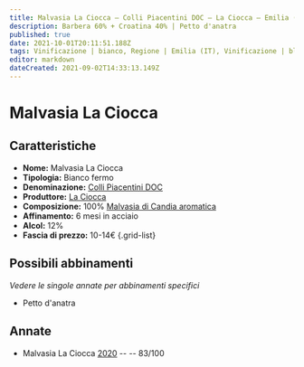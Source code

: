 ```yaml
---
title: Malvasia La Ciocca – Colli Piacentini DOC – La Ciocca – Emilia (IT) – 10-14€ – 2★
description: Barbera 60% + Croatina 40% | Petto d'anatra
published: true
date: 2021-10-01T20:11:51.188Z
tags: Vinificazione | bianco, Regione | Emilia (IT), Vinificazione | blend, Vinificazione | fermo, Valutazioni | 2 stelle, Vitigni | Malvasia di Candia aromatica, Prezzi | 10-14€, Alimento | anatra, Alimento-dettagli | petto 
editor: markdown
dateCreated: 2021-09-02T14:33:13.149Z
---
```


# Malvasia La Ciocca 

## Caratteristiche
- **Nome:** Malvasia La Ciocca 
- **Tipologia:** Bianco fermo
- **Denominazione:** [Colli Piacentini DOC](/denominazioni/Italia/Emilia/DOC-Colli-Piacentini)
- **Produttore:** [La Ciocca](/produttori/Italia/Emilia/La-Ciocca) 
- **Composizione:** 100% [Malvasia di Candia aromatica](/vitigni/Italia/bacca-bianca/malvasia-di-candia-aromatica)
- **Affinamento:** 6 mesi in acciaio 
- **Alcol:** 12%
- **Fascia di prezzo:** 10-14€
{.grid-list}

## Possibili abbinamenti
*Vedere le singole annate per abbinamenti specifici*

- Petto d'anatra

## Annate
- Malvasia La Ciocca [2020](/vini/Italia/Emilia/La-Ciocca/Malvasia-La-Ciocca/2020) -- <span class="star-2"></span> -- 83/100
